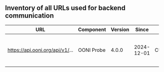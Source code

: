 ## Inventory of all URLs used for backend communication

| URL   | Component    | Version | Since | Until | Notes |
| -------- | -------- | ------- | ------- | ------- |-------|
| https://api.ooni.org/api/v1/... | OONI Probe | 4.0.0 | 2024-12-01 | CURRENT | Used to retrieve OONI Run v2 descriptors |

